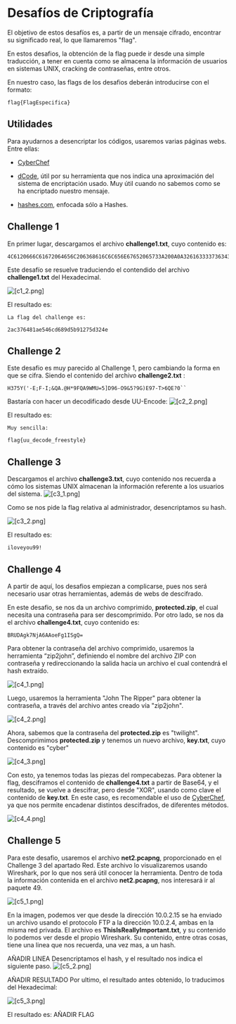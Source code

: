 # Desafíos de Criptografía
El objetivo de estos desafíos es, a partir de un mensaje cifrado, encontrar su significado real, lo que llamaremos "flag".

En estos desafios, la obtención de la flag puede ir desde una simple traducción, a tener en cuenta como se almacena la información de usuarios en sistemas UNIX, cracking de contraseñas, entre otros.

En nuestro caso, las flags de los desafios deberán introducirse con el formato:
```
flag{FlagEspecifica}
```

## Utilidades
Para ayudarnos a desencriptar los códigos, usaremos varias páginas webs. Entre ellas:

- [CyberChef](https://gchq.github.io/CyberChef/)

- [dCode](https://www.dcode.fr/), útil por su herramienta que nos indica una aproximación del sistema de encriptación usado. Muy útil cuando no sabemos como se ha encriptado nuestro mensaje.

- [hashes.com](https://hashes.com/en/decrypt/hash), enfocada sólo a Hashes.

## Challenge 1
En primer lugar, descargamos el archivo **challenge1.txt**, cuyo contenido es:

```
4C6120666C61672064656C206368616C6C656E67652065733A200A0A3261633337363438316165353436636436383964356239313237356433323465
```
Este desafío se resuelve traduciendo el contendido del archivo **challenge1.txt** del Hexadecimal.

![[c1_2.png]](/img/c1_2.png)

El resultado es:

```
La flag del challenge es: 

2ac376481ae546cd689d5b91275d324e
```

## Challenge 2
Este desafio es muy parecido al Challenge 1, pero cambiando la forma en que se cifra. Siendo el contenido del archivo **challenge2.txt** :
```
H375Y('-E;F-I;&QA.@H*9FQA9WMU=5]D96-O9&5?9G)E97-T>6QE?0``
```
Bastaría con hacer un decodificado desde UU-Encode:
![[c2_2.png]](/img/c2_2.png)

El resultado es:

```
Muy sencilla:

flag{uu_decode_freestyle}
```
## Challenge 3
Descargamos el archivo **challenge3.txt**, cuyo contenido nos recuerda a cómo los sistemas UNIX almacenan la información referente a los usuarios del sistema.
![[c3_1.png]](/img/c3_1.png)

Como se nos pide la flag relativa al administrador, desencriptamos su hash.

![[c3_2.png]](/img/c3_2.png)

El resultado es:

```
iloveyou99!
```

## Challenge 4
A partir de aquí, los desafios empiezan a complicarse, pues nos será necesario usar otras herramientas, además de webs de descifrado.

En este desafio, se nos da un archivo comprimido, **protected.zip**, el cual necesita una contraseña para ser descomprimido.
Por otro lado, se nos da el archivo **challenge4.txt**, cuyo contenido es:

```
BRUDAgk7NjA6AAoeFg1ISgQ=
```
Para obtener la contraseña del archivo comprimido, usaremos la herramienta “zip2john”, definiendo el nombre del archivo ZIP con contraseña y redireccionando la salida hacia un archivo el cual contendrá el hash extraído.

![[c4_1.png]](/img/c4_1.png)

Luego, usaremos la herramienta "John The Ripper" para obtener la contraseña, a través del archivo antes creado vía "zip2john".

![[c4_2.png]](/img/c4_2.png)

Ahora, sabemos que la contraseña del **protected.zip** es "twilight". Descomprimimos **protected.zip** y tenemos un nuevo archivo, **key.txt**, cuyo contenido es "cyber"

![[c4_3.png]](/img/c4_3.png)

Con esto, ya tenemos todas las piezas del rompecabezas. Para obtener la flag, desciframos el contenido de **challenge4.txt** a partir de Base64, y el resultado, se vuelve a descifrar, pero desde "XOR", usando como clave el contenido de **key.txt**.
En este caso, es recomendable el uso de [CyberChef](https://gchq.github.io/CyberChef/), ya que nos permite encadenar distintos descifrados, de diferentes métodos.

![[c4_4.png]](/img/c4_4.png)

## Challenge 5
Para este desafio, usaremos el archivo **net2.pcapng**, proporcionado en el Challenge 3 del apartado Red. Este archivo lo visualizaremos usando Wireshark, por lo que nos será útil conocer la herramienta. Dentro de toda la información contenida en el archivo **net2.pcapng**, nos interesará ir al paquete 49.

![[c5_1.png]](/img/c5_1.png)

En la imagen, podemos ver que desde la dirección 10.0.2.15 se ha enviado un archivo usando el protocolo FTP a la dirección 10.0.2.4, ambas en la misma red privada. El archivo es **ThisIsReallyImportant.txt**, y su contenido lo podemos ver desde el propio Wireshark.
Su contenido, entre otras cosas, tiene una linea que nos recuerda, una vez mas, a un hash.

AÑADIR LINEA
Desencriptamos el hash, y el resultado nos indica el siguiente paso.
![[c5_2.png]](/img/c5_2.png)

AÑADIR RESULTADO
Por ultimo, el resultado antes obtenido, lo traducimos del Hexadecimal:

![[c5_3.png]](/img/c5_3.png)

El resultado es:
AÑADIR FLAG

